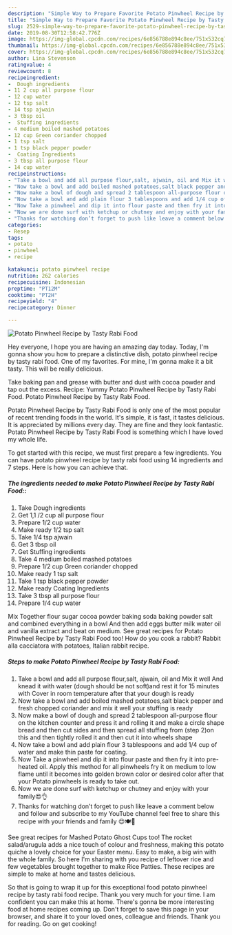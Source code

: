 ```yaml
---
description: "Simple Way to Prepare Favorite Potato Pinwheel Recipe by Tasty Rabi Food"
title: "Simple Way to Prepare Favorite Potato Pinwheel Recipe by Tasty Rabi Food"
slug: 2529-simple-way-to-prepare-favorite-potato-pinwheel-recipe-by-tasty-rabi-food
date: 2019-08-30T12:58:42.776Z
image: https://img-global.cpcdn.com/recipes/6e856788e894c8ee/751x532cq70/potato-pinwheel-recipe-by-tasty-rabi-food-recipe-main-photo.jpg
thumbnail: https://img-global.cpcdn.com/recipes/6e856788e894c8ee/751x532cq70/potato-pinwheel-recipe-by-tasty-rabi-food-recipe-main-photo.jpg
cover: https://img-global.cpcdn.com/recipes/6e856788e894c8ee/751x532cq70/potato-pinwheel-recipe-by-tasty-rabi-food-recipe-main-photo.jpg
author: Lina Stevenson
ratingvalue: 4
reviewcount: 8
recipeingredient:
-  Dough ingredients
- 11 2 cup all purpose flour
- 12 cup water
- 12 tsp salt
- 14 tsp ajwain
- 3 tbsp oil
-  Stuffing ingredients
- 4 medium boiled mashed potatoes
- 12 cup Green coriander chopped
- 1 tsp salt
- 1 tsp black pepper powder
-  Coating Ingredients
- 3 tbsp all purpose flour
- 14 cup water
recipeinstructions:
- "Take a bowl and add all purpose flour,salt, ajwain, oil and Mix it well And knead it with water (dough should be not soft)and rest it for 15 minutes with Cover in room temperature after that your dough is ready"
- "Now take a bowl and add boiled mashed potatoes,salt black pepper and fresh chopped coriander and mix it well your stuffing is ready"
- "Now make a bowl of dough and spread 2 tablespoon all-purpose flour on the kitchen counter and press it and rolling it and make a circle shape bread and then cut sides and then spread all stuffing from (step 2)on this and then tightly rolled it and then cut it into wheels shape"
- "Now take a bowl and add plain flour 3 tablespoons and add 1/4 cup of water and make thin paste for coating."
- "Now Take a pinwheel and dip it into flour paste and then fry it into pre-heated oil. Apply this method for all pinwheels fry it on medium to low flame until it becomes into golden brown color or desired color after that your Potato pinwheels is ready to take out."
- "Now we are done surf with ketchup or chutney and enjoy with your family😍👌"
- "Thanks for watching don’t forget to push like leave a comment below and follow and subscribe to my YouTube channel feel free to share this recipe with your friends and family 😍🍽🥰"
categories:
- Resep
tags:
- potato
- pinwheel
- recipe

katakunci: potato pinwheel recipe
nutrition: 262 calories
recipecuisine: Indonesian
preptime: "PT12M"
cooktime: "PT2H"
recipeyield: "4"
recipecategory: Dinner

---
```



![Potato Pinwheel Recipe by Tasty Rabi Food](https://img-global.cpcdn.com/recipes/6e856788e894c8ee/751x532cq70/potato-pinwheel-recipe-by-tasty-rabi-food-recipe-main-photo.jpg)

Hey everyone, I hope you are having an amazing day today. Today, I'm gonna show you how to prepare a distinctive dish, potato pinwheel recipe by tasty rabi food. One of my favorites. For mine, I'm gonna make it a bit tasty. This will be really delicious.

Take baking pan and grease with butter and dust with cocoa powder and tap out the excess. Recipe: Yummy Potato Pinwheel Recipe by Tasty Rabi Food. Potato Pinwheel Recipe by Tasty Rabi Food.

Potato Pinwheel Recipe by Tasty Rabi Food is only one of the most popular of recent trending foods in the world. It's simple, it is fast, it tastes delicious. It is appreciated by millions every day. They are fine and they look fantastic. Potato Pinwheel Recipe by Tasty Rabi Food is something which I have loved my whole life.


To get started with this recipe, we must first prepare a few ingredients. You can have potato pinwheel recipe by tasty rabi food using 14 ingredients and 7 steps. Here is how you can achieve that.

##### The ingredients needed to make Potato Pinwheel Recipe by Tasty Rabi Food::

1. Take  Dough ingredients
1. Get 1,1 /2 cup all purpose flour
1. Prepare 1/2 cup water
1. Make ready 1/2 tsp salt
1. Take 1/4 tsp ajwain
1. Get 3 tbsp oil
1. Get  Stuffing ingredients
1. Take 4 medium boiled mashed potatoes
1. Prepare 1/2 cup Green coriander chopped
1. Make ready 1 tsp salt
1. Take 1 tsp black pepper powder
1. Make ready  Coating Ingredients
1. Take 3 tbsp all purpose flour
1. Prepare 1/4 cup water


Mix Together flour sugar cocoa powder baking soda baking powder salt and combined everything in a bowl And then add eggs butter milk water oil and vanilla extract and beat on medium. See great recipes for Potato Pinwheel Recipe by Tasty Rabi Food too! How do you cook a rabbit? Rabbit alla cacciatora with potatoes, Italian rabbit recipe. 

##### Steps to make Potato Pinwheel Recipe by Tasty Rabi Food:

1. Take a bowl and add all purpose flour,salt, ajwain, oil and Mix it well And knead it with water (dough should be not soft)and rest it for 15 minutes with Cover in room temperature after that your dough is ready
1. Now take a bowl and add boiled mashed potatoes,salt black pepper and fresh chopped coriander and mix it well your stuffing is ready
1. Now make a bowl of dough and spread 2 tablespoon all-purpose flour on the kitchen counter and press it and rolling it and make a circle shape bread and then cut sides and then spread all stuffing from (step 2)on this and then tightly rolled it and then cut it into wheels shape
1. Now take a bowl and add plain flour 3 tablespoons and add 1/4 cup of water and make thin paste for coating.
1. Now Take a pinwheel and dip it into flour paste and then fry it into pre-heated oil. Apply this method for all pinwheels fry it on medium to low flame until it becomes into golden brown color or desired color after that your Potato pinwheels is ready to take out.
1. Now we are done surf with ketchup or chutney and enjoy with your family😍👌
1. Thanks for watching don’t forget to push like leave a comment below and follow and subscribe to my YouTube channel feel free to share this recipe with your friends and family 😍🍽🥰


See great recipes for Mashed Potato Ghost Cups too! The rocket salad/arugula adds a nice touch of colour and freshness, making this potato quiche a lovely choice for your Easter menu. Easy to make, a big win with the whole family. So here I&#39;m sharing with you recipe of leftover rice and few vegetables brought together to make Rice Patties. These recipes are simple to make at home and tastes delicious. 

So that is going to wrap it up for this exceptional food potato pinwheel recipe by tasty rabi food recipe. Thank you very much for your time. I am confident you can make this at home. There's gonna be more interesting food at home recipes coming up. Don't forget to save this page in your browser, and share it to your loved ones, colleague and friends. Thank you for reading. Go on get cooking!
